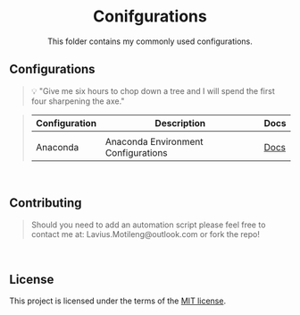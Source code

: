 <h1 align="center">Conifgurations</h1>
<p align="center">
    This folder contains my commonly used configurations.
</p>

## Configurations
<blockquote>
<p>

💡 "Give me six hours to chop down a tree and I will spend the first four sharpening the axe."

</p>
</blockquote>


<blockquote>

| Configuration | Description                                 | Docs                                     |
| ------------  | ------------------------------------------- | -------------------------------          |
|               |
| Anaconda | Anaconda Environment Configurations | [Docs](./Configurations/Anaconda) |

</blockquote>

<br>

## Contributing
<blockquote>
<p>
Should you need to add an automation script please feel free to contact me at:
Lavius.Motileng@outlook.com or fork the repo!
<br>
</p>
</blockquote>

<br>

## License

This project is licensed under the terms of the
[MIT license](/LICENSE).
